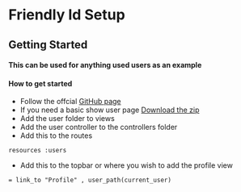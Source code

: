 # Friendly Id Setup
## Getting Started
#### This can be used for anything used users as an example 
#### How to get started
* Follow the offcial [GitHub page](https://github.com/norman/friendly_id)
* If you need a basic show user page [Download the zip]()
* Add the user folder to views
* Add the user controller to the controllers folder
* Add this to the routes
```
resources :users
```
* Add this to the topbar or where you wish to add the profile view
```
= link_to "Profile" , user_path(current_user)
```